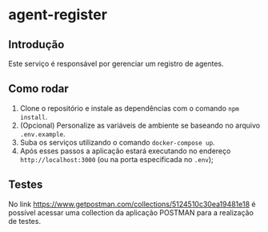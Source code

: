 # agent-register

## Introdução

Este serviço é responsável por gerenciar um registro de agentes.

## Como rodar

1. Clone o repositório e instale as dependências com o comando `npm install`.
2. (Opcional) Personalize as variáveis de ambiente se baseando no arquivo `.env.example`.
3. Suba os serviços utilizando o comando `docker-compose up`.
4. Após esses passos a aplicação estará executando no endereço `http://localhost:3000` (ou na porta especificada no `.env`);

## Testes

No link https://www.getpostman.com/collections/5124510c30ea19481e18 é possível acessar uma collection da aplicação POSTMAN para a realização de testes.
